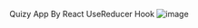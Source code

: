 Quizy App By React UseReducer Hook
![image](https://github.com/user-attachments/assets/ea30b3ce-208e-44be-a97a-5f39eb308aa4)
